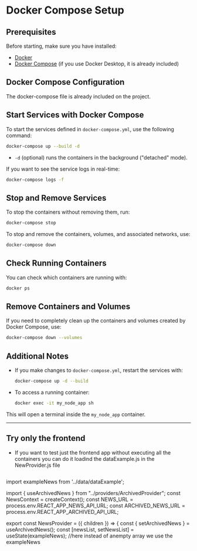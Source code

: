 # Docker Compose Setup

## Prerequisites

Before starting, make sure you have installed:
- [Docker](https://docs.docker.com/get-docker/)
- [Docker Compose](https://docs.docker.com/compose/install/) (if you use Docker Desktop, it is already included)

## Docker Compose Configuration

The docker-compose file is already included on the project.

## Start Services with Docker Compose

To start the services defined in `docker-compose.yml`, use the following command:

```sh
docker-compose up --build -d
```

- `-d` (optional) runs the containers in the background ("detached" mode).

If you want to see the service logs in real-time:

```sh
docker-compose logs -f
```

## Stop and Remove Services

To stop the containers without removing them, run:

```sh
docker-compose stop
```

To stop and remove the containers, volumes, and associated networks, use:

```sh
docker-compose down
```

## Check Running Containers

You can check which containers are running with:

```sh
docker ps
```

## Remove Containers and Volumes

If you need to completely clean up the containers and volumes created by Docker Compose, use:

```sh
docker-compose down --volumes
```

## Additional Notes

- If you make changes to `docker-compose.yml`, restart the services with:

  ```sh
  docker-compose up -d --build
  ```

- To access a running container:

  ```sh
  docker exec -it my_node_app sh
  ```

This will open a terminal inside the `my_node_app` container.

---

## Try only the frontend

- If you want to test just the frontend app without executing all the containers you can do it loadind the dataExample.js in the NewProvider.js file

  ```

import exampleNews from '../data/dataExample';

import { useArchivedNews } from "../providers/ArchivedProvider";
const NewsContext = createContext();
const NEWS_URL = process.env.REACT_APP_NEWS_API_URL;
const ARCHIVED_NEWS_URL = process.env.REACT_APP_ARCHIVED_API_URL;


export const NewsProvider = ({ children }) => {
  const { setArchivedNews } = useArchivedNews();
  const [newsList, setNewsList] = useState(exampleNews); //here instead of anempty array we use the exampleNews

  ```

